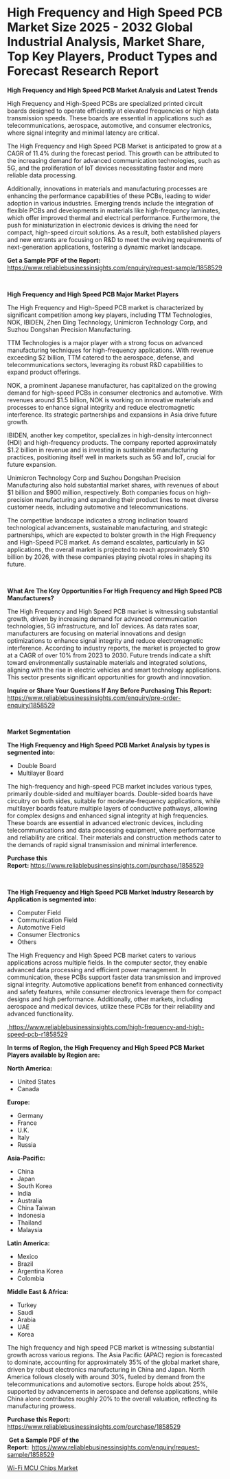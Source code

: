 <p><h1>High Frequency and High Speed PCB Market Size 2025 - 2032 Global Industrial Analysis, Market Share, Top Key Players, Product Types and Forecast Research Report</h1></p><p><strong>High Frequency and High Speed PCB Market Analysis and Latest Trends</strong></p>
<p><p>High Frequency and High-Speed PCBs are specialized printed circuit boards designed to operate efficiently at elevated frequencies or high data transmission speeds. These boards are essential in applications such as telecommunications, aerospace, automotive, and consumer electronics, where signal integrity and minimal latency are critical. </p><p>The High Frequency and High Speed PCB Market is anticipated to grow at a CAGR of 11.4% during the forecast period. This growth can be attributed to the increasing demand for advanced communication technologies, such as 5G, and the proliferation of IoT devices necessitating faster and more reliable data processing. </p><p>Additionally, innovations in materials and manufacturing processes are enhancing the performance capabilities of these PCBs, leading to wider adoption in various industries. Emerging trends include the integration of flexible PCBs and developments in materials like high-frequency laminates, which offer improved thermal and electrical performance. Furthermore, the push for miniaturization in electronic devices is driving the need for compact, high-speed circuit solutions. As a result, both established players and new entrants are focusing on R&D to meet the evolving requirements of next-generation applications, fostering a dynamic market landscape.</p></p>
<p><strong>Get a Sample PDF of the Report:&nbsp;</strong> <a href="https://www.reliablebusinessinsights.com/enquiry/request-sample/1858529?utm_campaign=3106&utm_medium=2&utm_source=Github&utm_content=ia&utm_term=07042025&utm_id=high-frequency-and-high-speed-pcb">https://www.reliablebusinessinsights.com/enquiry/request-sample/1858529</a></p>
<p>&nbsp;</p>
<p><strong>High Frequency and High Speed PCB Major Market Players</strong></p>
<p><p>The High Frequency and High-Speed PCB market is characterized by significant competition among key players, including TTM Technologies, NOK, IBIDEN, Zhen Ding Technology, Unimicron Technology Corp, and Suzhou Dongshan Precision Manufacturing. </p><p>TTM Technologies is a major player with a strong focus on advanced manufacturing techniques for high-frequency applications. With revenue exceeding $2 billion, TTM catered to the aerospace, defense, and telecommunications sectors, leveraging its robust R&D capabilities to expand product offerings. </p><p>NOK, a prominent Japanese manufacturer, has capitalized on the growing demand for high-speed PCBs in consumer electronics and automotive. With revenues around $1.5 billion, NOK is working on innovative materials and processes to enhance signal integrity and reduce electromagnetic interference. Its strategic partnerships and expansions in Asia drive future growth.</p><p>IBIDEN, another key competitor, specializes in high-density interconnect (HDI) and high-frequency products. The company reported approximately $1.2 billion in revenue and is investing in sustainable manufacturing practices, positioning itself well in markets such as 5G and IoT, crucial for future expansion.</p><p>Unimicron Technology Corp and Suzhou Dongshan Precision Manufacturing also hold substantial market shares, with revenues of about $1 billion and $900 million, respectively. Both companies focus on high-precision manufacturing and expanding their product lines to meet diverse customer needs, including automotive and telecommunications.</p><p>The competitive landscape indicates a strong inclination toward technological advancements, sustainable manufacturing, and strategic partnerships, which are expected to bolster growth in the High Frequency and High-Speed PCB market. As demand escalates, particularly in 5G applications, the overall market is projected to reach approximately $10 billion by 2026, with these companies playing pivotal roles in shaping its future.</p></p>
<p>&nbsp;</p>
<p><strong>What Are The Key Opportunities For High Frequency and High Speed PCB Manufacturers?</strong></p>
<p><p>The High Frequency and High Speed PCB market is witnessing substantial growth, driven by increasing demand for advanced communication technologies, 5G infrastructure, and IoT devices. As data rates soar, manufacturers are focusing on material innovations and design optimizations to enhance signal integrity and reduce electromagnetic interference. According to industry reports, the market is projected to grow at a CAGR of over 10% from 2023 to 2030. Future trends indicate a shift toward environmentally sustainable materials and integrated solutions, aligning with the rise in electric vehicles and smart technology applications. This sector presents significant opportunities for growth and innovation.</p></p>
<p><strong>Inquire or Share Your Questions If Any Before Purchasing This Report:</strong> <a href="https://www.reliablebusinessinsights.com/enquiry/pre-order-enquiry/1858529?utm_campaign=3106&utm_medium=2&utm_source=Github&utm_content=ia&utm_term=07042025&utm_id=high-frequency-and-high-speed-pcb">https://www.reliablebusinessinsights.com/enquiry/pre-order-enquiry/1858529</a></p>
<p>&nbsp;</p>
<p><strong>Market Segmentation</strong></p>
<p><strong>The High Frequency and High Speed PCB Market Analysis by types is segmented into:</strong></p>
<p><ul><li>Double Board</li><li>Multilayer Board</li></ul></p>
<p><p>The high-frequency and high-speed PCB market includes various types, primarily double-sided and multilayer boards. Double-sided boards have circuitry on both sides, suitable for moderate-frequency applications, while multilayer boards feature multiple layers of conductive pathways, allowing for complex designs and enhanced signal integrity at high frequencies. These boards are essential in advanced electronic devices, including telecommunications and data processing equipment, where performance and reliability are critical. Their materials and construction methods cater to the demands of rapid signal transmission and minimal interference.</p></p>
<p><strong>Purchase this Report:&nbsp;</strong><a href="https://www.reliablebusinessinsights.com/purchase/1858529?utm_campaign=3106&utm_medium=2&utm_source=Github&utm_content=ia&utm_term=07042025&utm_id=high-frequency-and-high-speed-pcb">https://www.reliablebusinessinsights.com/purchase/1858529</a></p>
<p>&nbsp;</p>
<p><strong>The High Frequency and High Speed PCB Market Industry Research by Application is segmented into:</strong></p>
<p><ul><li>Computer Field</li><li>Communication Field</li><li>Automotive Field</li><li>Consumer Electronics</li><li>Others</li></ul></p>
<p><p>The High Frequency and High Speed PCB market caters to various applications across multiple fields. In the computer sector, they enable advanced data processing and efficient power management. In communication, these PCBs support faster data transmission and improved signal integrity. Automotive applications benefit from enhanced connectivity and safety features, while consumer electronics leverage them for compact designs and high performance. Additionally, other markets, including aerospace and medical devices, utilize these PCBs for their reliability and advanced functionality.</p></p>
<p><a href="https://www.reliablebusinessinsights.com/high-frequency-and-high-speed-pcb-r1858529?utm_campaign=3106&utm_medium=2&utm_source=Github&utm_content=ia&utm_term=07042025&utm_id=high-frequency-and-high-speed-pcb">&nbsp;https://www.reliablebusinessinsights.com/high-frequency-and-high-speed-pcb-r1858529</a></p>
<p><strong>In terms of Region, the High Frequency and High Speed PCB Market Players available by Region are:</strong></p>
<p>
    <p> <strong> North America: </strong>
        <ul>
            <li>United States</li>
            <li>Canada</li>
        </ul>
        </p> 
    <p> <strong> Europe: </strong>
        <ul>
            <li>Germany</li>
            <li>France</li>
            <li>U.K.</li>
            <li>Italy</li>
            <li>Russia</li>
        </ul>
        </p> 
    <p> <strong> Asia-Pacific: </strong>
        <ul>
            <li>China</li>
            <li>Japan</li>
            <li>South Korea</li>
            <li>India</li>
            <li>Australia</li>
            <li>China Taiwan</li>
            <li>Indonesia</li>
            <li>Thailand</li>
            <li>Malaysia</li>
        </ul>
        </p> 
    <p> <strong> Latin America: </strong>
        <ul>
            <li>Mexico</li>
            <li>Brazil</li>
            <li>Argentina Korea</li>
            <li>Colombia</li>
        </ul>
        </p> 
    <p> <strong> Middle East & Africa: </strong>
        <ul>
            <li>Turkey</li>
            <li>Saudi</li>
            <li>Arabia</li>
            <li>UAE</li>
            <li>Korea</li>
        </ul>
    </p>
    </p>
<p><p>The high frequency and high speed PCB market is witnessing substantial growth across various regions. The Asia Pacific (APAC) region is forecasted to dominate, accounting for approximately 35% of the global market share, driven by robust electronics manufacturing in China and Japan. North America follows closely with around 30%, fueled by demand from the telecommunications and automotive sectors. Europe holds about 25%, supported by advancements in aerospace and defense applications, while China alone contributes roughly 20% to the overall valuation, reflecting its manufacturing prowess.</p></p>
<p><strong>Purchase this Report: </strong><a href="https://www.reliablebusinessinsights.com/purchase/1858529?utm_campaign=3106&utm_medium=2&utm_source=Github&utm_content=ia&utm_term=07042025&utm_id=high-frequency-and-high-speed-pcb">https://www.reliablebusinessinsights.com/purchase/1858529</a></p>
<p>&nbsp;<strong>Get a Sample PDF of the Report:&nbsp;&nbsp;</strong><a href="https://www.reliablebusinessinsights.com/enquiry/request-sample/1858529?utm_campaign=3106&utm_medium=2&utm_source=Github&utm_content=ia&utm_term=07042025&utm_id=high-frequency-and-high-speed-pcb">https://www.reliablebusinessinsights.com/enquiry/request-sample/1858529</a></p>
<p><strong></strong></p>
<p><p><a href="https://github.com/lalolatiot/Market-Research-Report-List-1/blob/main/wi-fi-mcu-chips-market.md?utm_campaign=3106&utm_medium=2&utm_source=Github&utm_content=ia&utm_term=07042025&utm_id=high-frequency-and-high-speed-pcb">Wi-Fi MCU Chips Market</a></p></p>